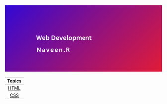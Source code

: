 
![image](./webdevelopment.png)

|   Topics     | 
| :------------------: |
|  [ HTML](./01_HTML_Notes/README.md) |
|  [ CSS ](./02_CSS_Notes/README.md) |